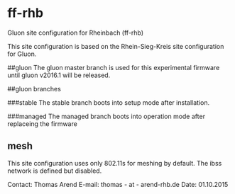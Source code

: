 # ff-rhb
Gluon site configuration for Rheinbach (ff-rhb) 

This site configuration is based on the Rhein-Sieg-Kreis site configuration for Gluon.

##gluon
The gluon master branch is used for this experimental firmware until gluon v2016.1 will be released.

##gluon branches

###stable
The stable branch boots into setup mode after installation. 

###managed
The managed branch boots into operation mode after replaceing the firmware 

## mesh

This site configuration uses only 802.11s for meshing by default. The ibss network is defined but disabled.

Contact: Thomas Arend
E-mail: thomas - at - arend-rhb.de
Date: 01.10.2015

